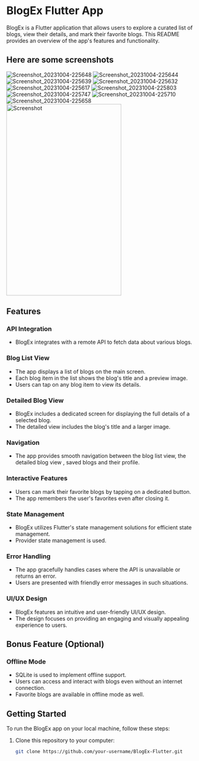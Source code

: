 # BlogEx Flutter App

BlogEx is a Flutter application that allows users to explore a curated list of blogs, view their details, and mark their favorite blogs. This README provides an overview of the app's features and functionality.
## Here are some screenshots

![Screenshot_20231004-225648](https://github.com/arnav777dev/BlogEx/assets/98037912/87e981dc-9798-4e1a-b47f-5dfe0529f677)
![Screenshot_20231004-225644](https://github.com/arnav777dev/BlogEx/assets/98037912/f54bd289-83dc-446c-ad5d-2cadf286402f)
![Screenshot_20231004-225639](https://github.com/arnav777dev/BlogEx/assets/98037912/45244a1c-e4fc-4e16-ac14-d6c975ee74ee)
![Screenshot_20231004-225632](https://github.com/arnav777dev/BlogEx/assets/98037912/4b74f508-5afd-49b2-9d92-84fc593a95f0)
![Screenshot_20231004-225617](https://github.com/arnav777dev/BlogEx/assets/98037912/6d22d33d-78c9-4109-833b-3ea8578dfca2)
![Screenshot_20231004-225803](https://github.com/arnav777dev/BlogEx/assets/98037912/676a6257-1909-4a47-9755-e4c89d146624)
![Screenshot_20231004-225747](https://github.com/arnav777dev/BlogEx/assets/98037912/2dc240f7-627c-43fa-8573-aa762ee45d86)
![Screenshot_20231004-225710](https://github.com/arnav777dev/BlogEx/assets/98037912/d1ab2e31-532d-4105-a8e6-9b08eab321ec)
![Screenshot_20231004-225658](https://github.com/arnav777dev/BlogEx/assets/98037912/3856fd0b-5e24-46e3-9860-88664767f0a1)
<img src="Screenshot_20231004-225648.jpg" alt="Screenshot" width="300" height="500">

## Features

### API Integration

- BlogEx integrates with a remote API to fetch data about various blogs.

### Blog List View

- The app displays a list of blogs on the main screen.
- Each blog item in the list shows the blog's title and a preview image.
- Users can tap on any blog item to view its details.

### Detailed Blog View

- BlogEx includes a dedicated screen for displaying the full details of a selected blog.
- The detailed view includes the blog's title and a larger image.

### Navigation

- The app provides smooth navigation between the blog list view, the detailed blog view , saved blogs and their profile.

### Interactive Features

- Users can mark their favorite blogs by tapping on a dedicated button.
- The app remembers the user's favorites even after closing it.

### State Management

- BlogEx utilizes Flutter's state management solutions for efficient state management.
- Provider state management is used.

### Error Handling

- The app gracefully handles cases where the API is unavailable or returns an error.
- Users are presented with friendly error messages in such situations.

### UI/UX Design

- BlogEx features an intuitive and user-friendly UI/UX design.
- The design focuses on providing an engaging and visually appealing experience to users.

## Bonus Feature (Optional)

### Offline Mode

- SQLite is used to implement offline support.
- Users can access and interact with blogs even without an internet connection.
- Favorite blogs are available in offline mode as well.

## Getting Started

To run the BlogEx app on your local machine, follow these steps:

1. Clone this repository to your computer:

   ```bash
   git clone https://github.com/your-username/BlogEx-Flutter.git
